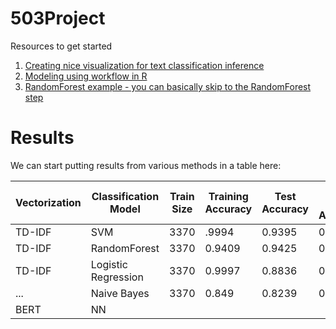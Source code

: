 # 503Project

Resources to get started

1. [Creating nice visualization for text classification inference](https://www.r-bloggers.com/2018/12/text-classification-with-tidy-data-principles/)
2. [Modeling using workflow in R](https://cfss.uchicago.edu/notes/supervised-text-classification/)
3. [RandomForest example - you can basically skip to the RandomForest step](https://www.pluralsight.com/guides/machine-learning-text-data-using-r)



# Results
We can start putting results from various methods in a table here:

| **Vectorization** | **Classification Model** | **Train Size** | **Training Accuracy** | **Test Accuracy** | **Fake Test Accuracy** | **True Test Accuracy** |
|-------------------|--------------------------|----------------|-----------------------|-------------------|------------------------|------------------------|
|   TD-IDF          |   SVM                    |  3370          |   .9994               |     0.9395        |      0.9316            |     0.9481             |
|   TD-IDF          |   RandomForest           |  3370          |  0.9409               |     0.9425        |      0.9574            |     0.9288              |
|   TD-IDF          |   Logistic Regression    |  3370          |  0.9997               |     0.8836        |      0.8786            |     0.8569             |
|   ...             |   Naive Bayes            |  3370          |  0.849                |     0.8239        |      0.7328            |     0.925             |
|   BERT            |    NN                    |                |                       |                   |                        |                        |

